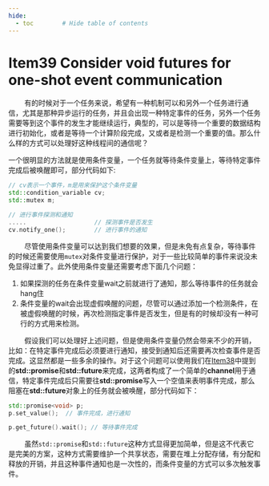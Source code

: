 ```yaml
---
hide:
  - toc        # Hide table of contents
---
```

# Item39 Consider void futures for one-shot event communication

&emsp; &emsp;有的时候对于一个任务来说，希望有一种机制可以和另外一个任务进行通信，尤其是那种异步运行的任务，并且会出现一种特定事件的任务，另外一个任务需要等到这个事件的发生才能继续运行，典型的，可以是等待一个重要的数据结构进行初始化，或者是等待一个计算阶段完成，又或者是检测一个重要的值。那么什么样的方式可以处理好这种线程间的通信呢？

​一个很明显的方法就是使用条件变量，一个任务就等待条件变量上，等待特定事件完成后被唤醒即可，部分代码如下:

```cpp
// cv表示一个事件，m是用来保护这个条件变量
std::condition_variable cv;
std::mutex m;

// 进行事件探测和通知
.....				    // 探测事件是否发生
cv.notify_one();		// 进行事件的通知

```

&emsp; &emsp;尽管使用条件变量可以达到我们想要的效果，但是未免有点复杂，等待事件的时候还需要使用`mutex`对条件变量进行保护，对于一些比较简单的事件来说没未免显得过重了。此外使用条件变量还需要考虑下面几个问题：

1. 如果探测的任务在条件变量wait之前就进行了通知，那么等待事件的任务就会hang住
2. 条件变量的wait会出现虚假唤醒的问题，尽管可以通过添加一个检测条件，在被虚假唤醒的时候，再次检测指定事件是否发生，但是有的时候却没有一种可行的方式用来检测。

&emsp; &emsp;假设我们可以处理好上述问题，但是使用条件变量仍然会带来不少的开销，比如：在特定事件完成后必须要进行通知，接受到通知后还需要再次检查事件是否完成。这显然都是一些多余的操作。对于这个问题可以使用我们在[Item38](http://blog.csdn.net/zhangyifei216/article/details/70991600)中提到的**std::promise**和**std::future**来完成，这两者构成了一个简单的**channel**用于通信，特定事件完成后只需要往**std::promise**写入一个空值来表明事件完成，那么阻塞在**std::future**对象上的任务就会被唤醒，部分代码如下：

```cpp
std::promise<void> p;
p.set_value();	// 事件完成，进行通知

p.get_future().wait(); // 等待事件完成
```

&emsp; &emsp;虽然`std::promise`和`std::future`这种方式显得更加简单，但是这不代表它是完美的方案，这种方式需要维护一个共享状态，需要在堆上分配存储，有分配和释放的开销，并且这种事件通知也是一次性的，而条件变量的方式可以多次触发事件。